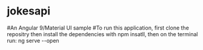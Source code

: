 # jokesapi
#An Angular 9/Material UI sample
#To run this application, first clone the repositry then install the dependencies with npm insatll,
then on the terminal run: ng serve --open
